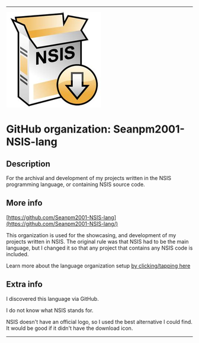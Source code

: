 
***

<!--
<details open><summary><p>Click/tap here to expand/collapse the full resolution (vector) logo for this project</p></summary>

![NSIS_Logo.svg failed to load. The file may be missing or corrupt. Check the file path for errors first.](/AdditionalInfo/2/Seanpm2001-NSIS-lang/NSIS_logo.svg)

</details>

<details><summary><p>Click/tap here to expand/collapse the non-vector (raster) logo for this project</p></summary>
!-->

![NSISDL1.jpeg failed to load. The file may be missing or corrupt. Check the file path for errors first.](/AdditionalInfo/2/Seanpm2001-NSIS-lang/NSISDL1.jpeg)

<!--
</details>
!-->

# GitHub organization: Seanpm2001-NSIS-lang

## Description

For the archival and development of my projects written in the NSIS programming language, or containing NSIS source code.

## More info

[https://github.com/Seanpm2001-NSIS-lang](https://github.com/Seanpm2001-NSIS-lang/)

This organization is used for the showcasing, and development of my projects written in NSIS. The original rule was that NSIS had to be the main language, but I changed it so that any project that contains any NSIS code is included.

Learn more about the language organization setup [by clicking/tapping here](/AdditionalInfo/LanguageOrgs/README.md)

## Extra info

I discovered this language via GitHub.

I do not know what NSIS stands for.

NSIS doesn't have an official logo, so I used the best alternative I could find. It would be good if it didn't have the download icon.

***
